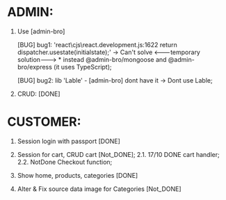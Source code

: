 # ADMIN:

1. Use [admin-bro]

   [BUG] bug1: 'react\cjs\react.development.js:1622 return dispatcher.usestate(initialstate);'
   -> Can't solve <---temporary solution---> \* instead @admin-bro/mongoose and @admin-bro/express (it uses TypeScript);

   [BUG] bug2: lib 'Lable' - [admin-bro] dont have it
   -> Dont use Lable;

2. CRUD: [DONE]

# CUSTOMER:

1. Session login with passport [DONE]

2. Session for cart, CRUD cart [Not_DONE];
   2.1. 17/10 DONE cart handler;
   2.2. NotDone Checkout function;

3. Show home, products, categories [DONE]

4. Alter & Fix source data image for Categories [Not_DONE]

